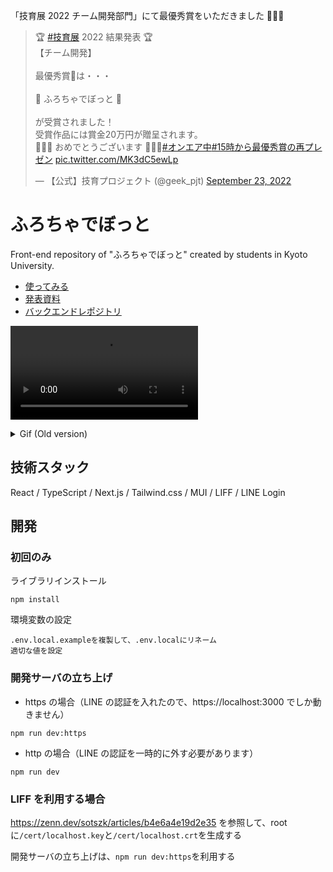 「技育展 2022 チーム開発部門」にて最優秀賞をいただきました 🎉🎉🎉

<blockquote class="twitter-tweet"><p lang="ja" dir="ltr">🏆 <a href="https://twitter.com/hashtag/%E6%8A%80%E8%82%B2%E5%B1%95?src=hash&amp;ref_src=twsrc%5Etfw">#技育展</a> 2022 結果発表 🏆<br>【チーム開発】<br><br>最優秀賞🥇は・・・<br><br>👑 ふろちゃでぼっと 👑 <br><br>が受賞されました！<br>受賞作品には賞金20万円が贈呈されます。<br>🙌🙌🙌 おめでとうございます 🙌🙌🙌<a href="https://twitter.com/hashtag/%E3%82%AA%E3%83%B3%E3%82%A8%E3%82%A2%E4%B8%AD?src=hash&amp;ref_src=twsrc%5Etfw">#オンエア中</a><a href="https://twitter.com/hashtag/15%E6%99%82%E3%81%8B%E3%82%89%E6%9C%80%E5%84%AA%E7%A7%80%E8%B3%9E%E3%81%AE%E5%86%8D%E3%83%97%E3%83%AC%E3%82%BC%E3%83%B3?src=hash&amp;ref_src=twsrc%5Etfw">#15時から最優秀賞の再プレゼン</a> <a href="https://t.co/MK3dC5ewLp">pic.twitter.com/MK3dC5ewLp</a></p>&mdash; 【公式】技育プロジェクト (@geek_pjt) <a href="https://twitter.com/geek_pjt/status/1573178791505309698?ref_src=twsrc%5Etfw">September 23, 2022</a></blockquote>

# ふろちゃでぼっと

Front-end repository of "ふろちゃでぼっと" created by students in Kyoto University.

- [使ってみる](https://lbm.vercel.app/)
- [発表資料](https://docs.google.com/presentation/d/1ppaFRecLssDuJEaxndWJUHQG2cfsEdfi/edit#slide=id.p1)
- [バックエンドレポジトリ](https://github.com/xiaogeamadeus/linebot_backend2)

<video src="https://user-images.githubusercontent.com/38308823/191561558-c18b676f-7e45-47d8-a7a7-d9b90227e9d7.mp4"></video>

<details>
<summary>Gif (Old version)</summary>
<img src="https://user-images.githubusercontent.com/38308823/181484172-08841425-61c8-4214-8835-27a12ef3211c.gif"/>
</details>

## 技術スタック

React / TypeScript / Next.js / Tailwind.css / MUI / LIFF / LINE Login

## 開発

### 初回のみ

ライブラリインストール

```
npm install
```

環境変数の設定

```
.env.local.exampleを複製して、.env.localにリネーム
適切な値を設定
```

### 開発サーバの立ち上げ

- https の場合（LINE の認証を入れたので、https://localhost:3000 でしか動きません）

```
npm run dev:https
```

- http の場合（LINE の認証を一時的に外す必要があります）

```
npm run dev
```

### LIFF を利用する場合

https://zenn.dev/sotszk/articles/b4e6a4e19d2e35 を参照して、root に`/cert/localhost.key`と`/cert/localhost.crt`を生成する

開発サーバの立ち上げは、`npm run dev:https`を利用する
